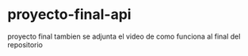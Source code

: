 # proyecto-final-api
proyecto final 
 tambien se adjunta el video de como funciona al final del repositorio 
